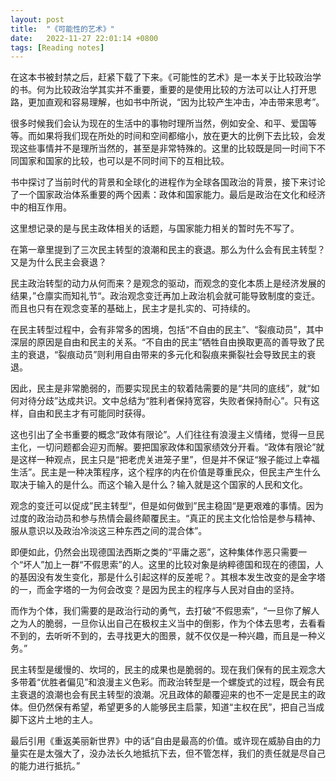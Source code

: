 ```yaml
---
layout: post
title:  "《可能性的艺术》"
date:   2022-11-27 22:01:14 +0800
tags: [Reading notes]
---
```

在这本书被封禁之后，赶紧下载了下来。《可能性的艺术》是一本关于比较政治学的书。何为比较政治学其实并不重要，重要的是使用比较的方法可以让人打开思路，更加直观和容易理解，也如书中所说，“因为比较产生冲击，冲击带来思考”。

很多时候我们会认为现在的生活中的事物时理所当然，例如安全、和平、爱国等等。而如果将我们现在所处的时间和空间都缩小，放在更大的比例下去比较，会发现这些事情并不是理所当然的，甚至是非常特殊的。这里的比较既是同一时间下不同国家和国家的比较，也可以是不同时间下的互相比较。

书中探讨了当前时代的背景和全球化的进程作为全球各国政治的背景，接下来讨论了一个国家政治体系重要的两个因素：政体和国家能力。最后是政治在文化和经济中的相互作用。

这里想记录的是与民主政体相关的话题，与国家能力相关的暂时先不写了。

在第一章里提到了三次民主转型的浪潮和民主的衰退。那么为什么会有民主转型？又是为什么民主会衰退？

民主政治转型的动力从何而来？是观念的驱动，而观念的变化本质上是经济发展的结果，”仓廪实而知礼节“。政治观念变迁再加上政治机会就可能导致制度的变迁。而且也只有在观念变革的基础上，民主才是扎实的、可持续的。

在民主转型过程中，会有非常多的困境，包括“不自由的民主”、“裂痕动员”，其中深层的原因是自由和民主的关系。“不自由的民主”牺牲自由换取更高的善导致了民主的衰退，“裂痕动员”则利用自由带来的多元化和裂痕来撕裂社会导致民主的衰退。

因此，民主是非常脆弱的，而要实现民主的软着陆需要的是“共同的底线”，就“如何对待分歧”达成共识。文中总结为“胜利者保持宽容，失败者保持耐心”。只有这样，自由和民主才有可能同时获得。

这也引出了全书重要的概念“政体有限论”。人们往往有浪漫主义情绪，觉得一旦民主化，一切问题都会迎刃而解。要把国家政体和国家绩效分开看。“政体有限论”就是这样一种观点，民主只是“把老虎关进笼子里”，但是并不保证“猴子能过上幸福生活”。民主是一种决策程序，这个程序的内在价值是尊重民众，但民主产生什么取决于输入的是什么。而这个输入是什么？输入就是这个国家的人民和文化。

观念的变迁可以促成”民主转型“，但是如何做到”民主稳固“是更艰难的事情。因为过度的政治动员和参与热情会最终颠覆民主。“真正的民主文化恰恰是参与精神、服从意识以及政治冷淡这三种东西之间的混合体”。

即便如此，仍然会出现德国法西斯之类的“平庸之恶”，这种集体作恶只需要一个“坏人”加上一群“不假思索”的人。这里的比较对象是纳粹德国和现在的德国，人的基因没有发生变化，那是什么引起这样的反差呢？。其根本发生改变的是金字塔的一，而金字塔的一为何会改变？是因为民主的程序与人民对自由的坚持。

而作为个体，我们需要的是政治行动的勇气，去打破“不假思索”，“一旦你了解人之为人的脆弱，一旦你认出自己在极权主义当中的倒影，作为个体去思考，去看看不到的，去听听不到的，去寻找更大的图景，就不仅仅是一种兴趣，而且是一种义务。”

民主转型是缓慢的、坎坷的，民主的成果也是脆弱的。现在我们保有的民主观念大多带着“优胜者偏见”和浪漫主义色彩。而政治转型是一个螺旋式的过程，既会有民主衰退的浪潮也会有民主转型的浪潮。况且政体的颠覆迎来的也不一定是民主的政体。但仍然保有希望，希望更多的人能够民主启蒙，知道“主权在民”，把自己当成脚下这片土地的主人。

最后引用《重返美丽新世界》中的话“自由是最高的价值。或许现在威胁自由的力量实在是太强大了，没办法长久地抵抗下去，但不管怎样，我们的责任就是尽自己的能力进行抵抗。”
